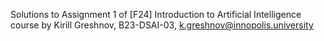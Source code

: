 Solutions to Assignment 1 of [F24] Introduction to Artificial Intelligence course
by Kirill Greshnov, B23-DSAI-03, k.greshnov@innopolis.university